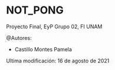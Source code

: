 # NOT_PONG
Proyecto Final, EyP Grupo 02, FI UNAM

@Autores:                                 
 * Castillo Montes Pamela          
 
Ultima modificación: 16 de agosto de 2021

